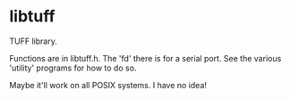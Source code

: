 # libtuff

TUFF library.

Functions are in libtuff.h. The 'fd' there is for a serial port. See the various 'utility' programs for how to do so.

Maybe it'll work on all POSIX systems. I have no idea!
